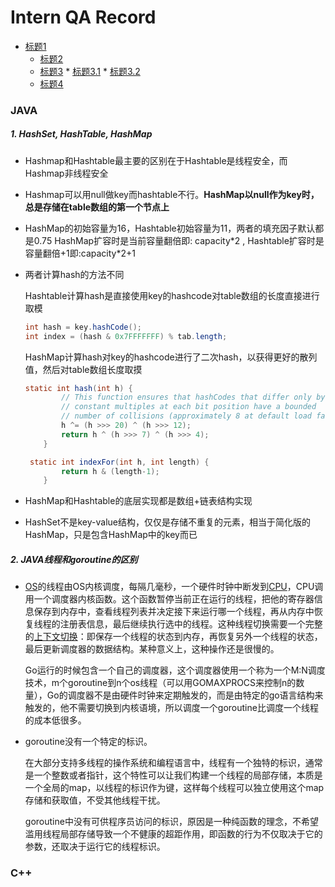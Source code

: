 # Intern QA Record

* [标题1](#标题1)
  * [标题2](#标题2)
  * [标题3](#标题3)
        * [标题3.1](#标题3.1)
        * [标题3.2](#标题3.2)
  * [标题4](#标题4)
  
  
### JAVA

##### 1. HashSet, HashTable, HashMap

- Hashmap和Hashtable最主要的区别在于Hashtable是线程安全，而Hashmap非线程安全

- Hashmap可以用null做key而hashtable不行。**HashMap以null作为key时，总是存储在table数组的第一个节点上**

- HashMap的初始容量为16，Hashtable初始容量为11，两者的填充因子默认都是0.75
  HashMap扩容时是当前容量翻倍即: capacity\*2 , Hashtable扩容时是容量翻倍+1即:capacity\*2+1

- 两者计算hash的方法不同

  Hashtable计算hash是直接使用key的hashcode对table数组的长度直接进行取模

  ```java
  int hash = key.hashCode();
  int index = (hash & 0x7FFFFFFF) % tab.length;
  ```

  HashMap计算hash对key的hashcode进行了二次hash，以获得更好的散列值，然后对table数组长度取摸

  ```java
  static int hash(int h) {
          // This function ensures that hashCodes that differ only by
          // constant multiples at each bit position have a bounded
          // number of collisions (approximately 8 at default load factor).
          h ^= (h >>> 20) ^ (h >>> 12);
          return h ^ (h >>> 7) ^ (h >>> 4);
      }
  
   static int indexFor(int h, int length) {
          return h & (length-1);
      }
  ```

  

- HashMap和Hashtable的底层实现都是数组+链表结构实现
- HashSet不是key-value结构，仅仅是存储不重复的元素，相当于简化版的HashMap，只是包含HashMap中的key而已

##### 2. JAVA线程和goroutine的区别

- [OS](https://www.baidu.com/s?wd=OS&tn=24004469_oem_dg&rsv_dl=gh_pl_sl_csd)的线程由OS内核调度，每隔几毫秒，一个硬件时钟中断发到[CPU](https://www.baidu.com/s?wd=CPU&tn=24004469_oem_dg&rsv_dl=gh_pl_sl_csd)，CPU调用一个调度器内核函数。这个函数暂停当前正在运行的线程，把他的寄存器信息保存到内存中，查看线程列表并决定接下来运行哪一个线程，再从内存中恢复线程的注册表信息，最后继续执行选中的线程。这种线程切换需要一个完整的[上下文切换](https://www.baidu.com/s?wd=%E4%B8%8A%E4%B8%8B%E6%96%87%E5%88%87%E6%8D%A2&tn=24004469_oem_dg&rsv_dl=gh_pl_sl_csd)：即保存一个线程的状态到内存，再恢复另外一个线程的状态，最后更新调度器的数据结构。某种意义上，这种操作还是很慢的。

  Go运行的时候包含一个自己的调度器，这个调度器使用一个称为一个M:N调度技术，m个goroutine到n个os线程（可以用GOMAXPROCS来控制n的数量），Go的调度器不是由硬件时钟来定期触发的，而是由特定的go语言结构来触发的，他不需要切换到内核语境，所以调度一个goroutine比调度一个线程的成本低很多。

- goroutine没有一个特定的标识。

  在大部分支持多线程的操作系统和编程语言中，线程有一个独特的标识，通常是一个整数或者指针，这个特性可以让我们构建一个线程的局部存储，本质是一个全局的map，以线程的标识作为键，这样每个线程可以独立使用这个map存储和获取值，不受其他线程干扰。

  goroutine中没有可供程序员访问的标识，原因是一种纯函数的理念，不希望滥用线程局部存储导致一个不健康的超距作用，即函数的行为不仅取决于它的参数，还取决于运行它的线程标识。

### C++

